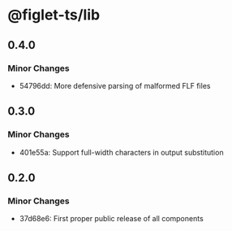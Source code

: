 # @figlet-ts/lib

## 0.4.0

### Minor Changes

-   54796dd: More defensive parsing of malformed FLF files

## 0.3.0

### Minor Changes

-   401e55a: Support full-width characters in output substitution

## 0.2.0

### Minor Changes

-   37d68e6: First proper public release of all components

